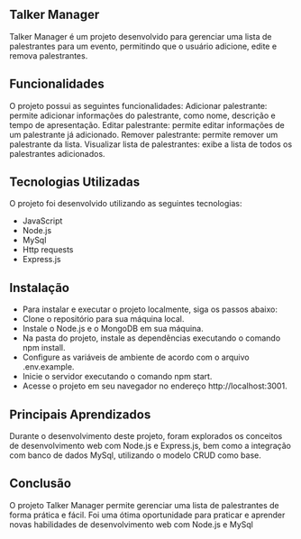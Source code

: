 ## Talker Manager
Talker Manager é um projeto desenvolvido para gerenciar uma lista de palestrantes para um evento, permitindo que o usuário adicione, edite e remova palestrantes.

## Funcionalidades
O projeto possui as seguintes funcionalidades:
Adicionar palestrante: permite adicionar informações do palestrante, como nome, descrição e tempo de apresentação.
Editar palestrante: permite editar informações de um palestrante já adicionado.
Remover palestrante: permite remover um palestrante da lista.
Visualizar lista de palestrantes: exibe a lista de todos os palestrantes adicionados.

## Tecnologias Utilizadas
O projeto foi desenvolvido utilizando as seguintes tecnologias:
- JavaScript
- Node.js
- MySql
- Http requests
- Express.js

## Instalação
- Para instalar e executar o projeto localmente, siga os passos abaixo:
- Clone o repositório para sua máquina local.
- Instale o Node.js e o MongoDB em sua máquina.
- Na pasta do projeto, instale as dependências executando o comando npm install.
- Configure as variáveis de ambiente de acordo com o arquivo .env.example.
- Inicie o servidor executando o comando npm start.
- Acesse o projeto em seu navegador no endereço http://localhost:3001.


## Principais Aprendizados
Durante o desenvolvimento deste projeto, foram explorados os conceitos de desenvolvimento web com Node.js e Express.js, bem como a integração com banco de dados MySql,
utilizando o modelo CRUD como base.

## Conclusão
O projeto Talker Manager permite gerenciar uma lista de palestrantes de forma prática e fácil. Foi uma ótima oportunidade para praticar e aprender novas habilidades de desenvolvimento web com Node.js e MySql

